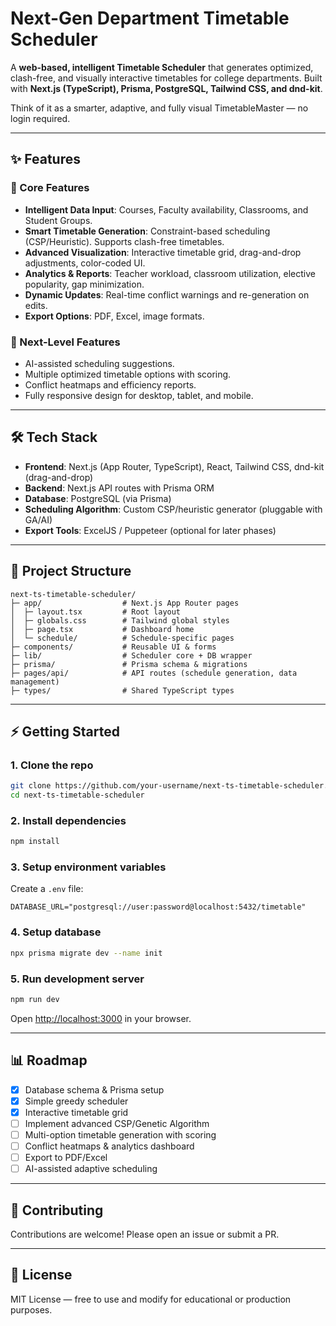 # Next-Gen Department Timetable Scheduler

A **web-based, intelligent Timetable Scheduler** that generates optimized, clash-free, and visually interactive timetables for college departments. Built with **Next.js (TypeScript), Prisma, PostgreSQL, Tailwind CSS, and dnd-kit**.

Think of it as a smarter, adaptive, and fully visual TimetableMaster — no login required.

---

## ✨ Features

### 🔑 Core Features

* **Intelligent Data Input**: Courses, Faculty availability, Classrooms, and Student Groups.
* **Smart Timetable Generation**: Constraint-based scheduling (CSP/Heuristic). Supports clash-free timetables.
* **Advanced Visualization**: Interactive timetable grid, drag-and-drop adjustments, color-coded UI.
* **Analytics & Reports**: Teacher workload, classroom utilization, elective popularity, gap minimization.
* **Dynamic Updates**: Real-time conflict warnings and re-generation on edits.
* **Export Options**: PDF, Excel, image formats.

### 🚀 Next-Level Features

* AI-assisted scheduling suggestions.
* Multiple optimized timetable options with scoring.
* Conflict heatmaps and efficiency reports.
* Fully responsive design for desktop, tablet, and mobile.

---

## 🛠 Tech Stack

* **Frontend**: Next.js (App Router, TypeScript), React, Tailwind CSS, dnd-kit (drag-and-drop)
* **Backend**: Next.js API routes with Prisma ORM
* **Database**: PostgreSQL (via Prisma)
* **Scheduling Algorithm**: Custom CSP/heuristic generator (pluggable with GA/AI)
* **Export Tools**: ExcelJS / Puppeteer (optional for later phases)

---

## 📂 Project Structure

```
next-ts-timetable-scheduler/
├─ app/                  # Next.js App Router pages
│  ├─ layout.tsx         # Root layout
│  ├─ globals.css        # Tailwind global styles
│  ├─ page.tsx           # Dashboard home
│  └─ schedule/          # Schedule-specific pages
├─ components/           # Reusable UI & forms
├─ lib/                  # Scheduler core + DB wrapper
├─ prisma/               # Prisma schema & migrations
├─ pages/api/            # API routes (schedule generation, data management)
├─ types/                # Shared TypeScript types
```

---

## ⚡ Getting Started

### 1. Clone the repo

```bash
git clone https://github.com/your-username/next-ts-timetable-scheduler.git
cd next-ts-timetable-scheduler
```

### 2. Install dependencies

```bash
npm install
```

### 3. Setup environment variables

Create a `.env` file:

```env
DATABASE_URL="postgresql://user:password@localhost:5432/timetable"
```

### 4. Setup database

```bash
npx prisma migrate dev --name init
```

### 5. Run development server

```bash
npm run dev
```

Open [http://localhost:3000](http://localhost:3000) in your browser.

---

## 📊 Roadmap

* [x] Database schema & Prisma setup
* [x] Simple greedy scheduler
* [x] Interactive timetable grid
* [ ] Implement advanced CSP/Genetic Algorithm
* [ ] Multi-option timetable generation with scoring
* [ ] Conflict heatmaps & analytics dashboard
* [ ] Export to PDF/Excel
* [ ] AI-assisted adaptive scheduling

---

## 🤝 Contributing

Contributions are welcome! Please open an issue or submit a PR.

---

## 📜 License

MIT License — free to use and modify for educational or production purposes.

